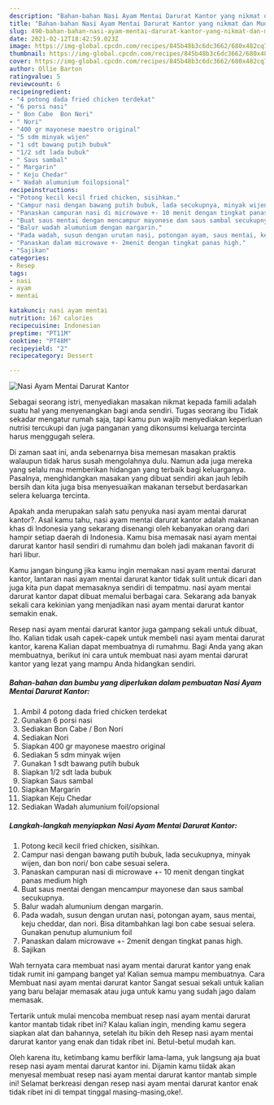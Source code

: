 ```yaml
---
description: "Bahan-bahan Nasi Ayam Mentai Darurat Kantor yang nikmat dan Mudah Dibuat"
title: "Bahan-bahan Nasi Ayam Mentai Darurat Kantor yang nikmat dan Mudah Dibuat"
slug: 490-bahan-bahan-nasi-ayam-mentai-darurat-kantor-yang-nikmat-dan-mudah-dibuat
date: 2021-02-12T18:42:59.023Z
image: https://img-global.cpcdn.com/recipes/845b48b3c6dc3662/680x482cq70/nasi-ayam-mentai-darurat-kantor-foto-resep-utama.jpg
thumbnail: https://img-global.cpcdn.com/recipes/845b48b3c6dc3662/680x482cq70/nasi-ayam-mentai-darurat-kantor-foto-resep-utama.jpg
cover: https://img-global.cpcdn.com/recipes/845b48b3c6dc3662/680x482cq70/nasi-ayam-mentai-darurat-kantor-foto-resep-utama.jpg
author: Ollie Barton
ratingvalue: 5
reviewcount: 6
recipeingredient:
- "4 potong dada fried chicken terdekat"
- "6 porsi nasi"
- " Bon Cabe  Bon Nori"
- " Nori"
- "400 gr mayonese maestro original"
- "5 sdm minyak wijen"
- "1 sdt bawang putih bubuk"
- "1/2 sdt lada bubuk"
- " Saus sambal"
- " Margarin"
- " Keju Chedar"
- " Wadah alumunium foilopsional"
recipeinstructions:
- "Potong kecil kecil fried chicken, sisihkan."
- "Campur nasi dengan bawang putih bubuk, lada secukupnya, minyak wijen, dan bon nori/ bon cabe sesuai selera."
- "Panaskan campuran nasi di microwave +- 10 menit dengan tingkat panas medium high"
- "Buat saus mentai dengan mencampur mayonese dan saus sambal secukupnya."
- "Balur wadah alumunium dengan margarin."
- "Pada wadah, susun dengan urutan nasi, potongan ayam, saus mentai, keju cheddar, dan nori. Bisa ditambahkan lagi bon cabe sesuai selera. Gunakan penutup alumunium foil"
- "Panaskan dalam microwave +- 2menit dengan tingkat panas high."
- "Sajikan"
categories:
- Resep
tags:
- nasi
- ayam
- mentai

katakunci: nasi ayam mentai 
nutrition: 167 calories
recipecuisine: Indonesian
preptime: "PT11M"
cooktime: "PT48M"
recipeyield: "2"
recipecategory: Dessert

---
```



![Nasi Ayam Mentai Darurat Kantor](https://img-global.cpcdn.com/recipes/845b48b3c6dc3662/680x482cq70/nasi-ayam-mentai-darurat-kantor-foto-resep-utama.jpg)

Sebagai seorang istri, menyediakan masakan nikmat kepada famili adalah suatu hal yang menyenangkan bagi anda sendiri. Tugas seorang ibu Tidak sekadar mengatur rumah saja, tapi kamu pun wajib menyediakan keperluan nutrisi tercukupi dan juga panganan yang dikonsumsi keluarga tercinta harus menggugah selera.

Di zaman  saat ini, anda sebenarnya bisa memesan masakan praktis walaupun tidak harus susah mengolahnya dulu. Namun ada juga mereka yang selalu mau memberikan hidangan yang terbaik bagi keluarganya. Pasalnya, menghidangkan masakan yang dibuat sendiri akan jauh lebih bersih dan kita juga bisa menyesuaikan makanan tersebut berdasarkan selera keluarga tercinta. 



Apakah anda merupakan salah satu penyuka nasi ayam mentai darurat kantor?. Asal kamu tahu, nasi ayam mentai darurat kantor adalah makanan khas di Indonesia yang sekarang disenangi oleh kebanyakan orang dari hampir setiap daerah di Indonesia. Kamu bisa memasak nasi ayam mentai darurat kantor hasil sendiri di rumahmu dan boleh jadi makanan favorit di hari libur.

Kamu jangan bingung jika kamu ingin memakan nasi ayam mentai darurat kantor, lantaran nasi ayam mentai darurat kantor tidak sulit untuk dicari dan juga kita pun dapat memasaknya sendiri di tempatmu. nasi ayam mentai darurat kantor dapat dibuat memalui berbagai cara. Sekarang ada banyak sekali cara kekinian yang menjadikan nasi ayam mentai darurat kantor semakin enak.

Resep nasi ayam mentai darurat kantor juga gampang sekali untuk dibuat, lho. Kalian tidak usah capek-capek untuk membeli nasi ayam mentai darurat kantor, karena Kalian dapat membuatnya di rumahmu. Bagi Anda yang akan membuatnya, berikut ini cara untuk membuat nasi ayam mentai darurat kantor yang lezat yang mampu Anda hidangkan sendiri.

<!--inarticleads1-->

##### Bahan-bahan dan bumbu yang diperlukan dalam pembuatan Nasi Ayam Mentai Darurat Kantor:

1. Ambil 4 potong dada fried chicken terdekat
1. Gunakan 6 porsi nasi
1. Sediakan  Bon Cabe / Bon Nori
1. Sediakan  Nori
1. Siapkan 400 gr mayonese maestro original
1. Sediakan 5 sdm minyak wijen
1. Gunakan 1 sdt bawang putih bubuk
1. Siapkan 1/2 sdt lada bubuk
1. Siapkan  Saus sambal
1. Siapkan  Margarin
1. Siapkan  Keju Chedar
1. Sediakan  Wadah alumunium foil/opsional




<!--inarticleads2-->

##### Langkah-langkah menyiapkan Nasi Ayam Mentai Darurat Kantor:

1. Potong kecil kecil fried chicken, sisihkan.
1. Campur nasi dengan bawang putih bubuk, lada secukupnya, minyak wijen, dan bon nori/ bon cabe sesuai selera.
1. Panaskan campuran nasi di microwave +- 10 menit dengan tingkat panas medium high
1. Buat saus mentai dengan mencampur mayonese dan saus sambal secukupnya.
1. Balur wadah alumunium dengan margarin.
1. Pada wadah, susun dengan urutan nasi, potongan ayam, saus mentai, keju cheddar, dan nori. Bisa ditambahkan lagi bon cabe sesuai selera. Gunakan penutup alumunium foil
1. Panaskan dalam microwave +- 2menit dengan tingkat panas high.
1. Sajikan




Wah ternyata cara membuat nasi ayam mentai darurat kantor yang enak tidak rumit ini gampang banget ya! Kalian semua mampu membuatnya. Cara Membuat nasi ayam mentai darurat kantor Sangat sesuai sekali untuk kalian yang baru belajar memasak atau juga untuk kamu yang sudah jago dalam memasak.

Tertarik untuk mulai mencoba membuat resep nasi ayam mentai darurat kantor mantab tidak ribet ini? Kalau kalian ingin, mending kamu segera siapkan alat dan bahannya, setelah itu bikin deh Resep nasi ayam mentai darurat kantor yang enak dan tidak ribet ini. Betul-betul mudah kan. 

Oleh karena itu, ketimbang kamu berfikir lama-lama, yuk langsung aja buat resep nasi ayam mentai darurat kantor ini. Dijamin kamu tiidak akan menyesal membuat resep nasi ayam mentai darurat kantor mantab simple ini! Selamat berkreasi dengan resep nasi ayam mentai darurat kantor enak tidak ribet ini di tempat tinggal masing-masing,oke!.


